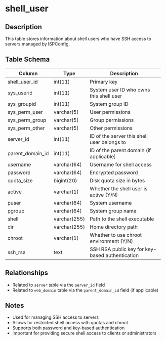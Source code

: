 # shell_user

## Description
This table stores information about shell users who have SSH access to servers managed by ISPConfig.

## Table Schema
| Column | Type | Description |
|--------|------|-------------|
| shell_user_id | int(11) | Primary key |
| sys_userid | int(11) | System user ID who owns this shell user |
| sys_groupid | int(11) | System group ID |
| sys_perm_user | varchar(5) | User permissions |
| sys_perm_group | varchar(5) | Group permissions |
| sys_perm_other | varchar(5) | Other permissions |
| server_id | int(11) | ID of the server this shell user belongs to |
| parent_domain_id | int(11) | ID of the parent domain (if applicable) |
| username | varchar(64) | Username for shell access |
| password | varchar(64) | Encrypted password |
| quota_size | bigint(20) | Disk quota size in bytes |
| active | varchar(1) | Whether the shell user is active (Y/N) |
| puser | varchar(64) | System username |
| pgroup | varchar(64) | System group name |
| shell | varchar(255) | Path to the shell executable |
| dir | varchar(255) | Home directory path |
| chroot | varchar(1) | Whether to use chroot environment (Y/N) |
| ssh_rsa | text | SSH RSA public key for key-based authentication |

## Relationships
- Related to `server` table via the `server_id` field
- Related to `web_domain` table via the `parent_domain_id` field (if applicable)

## Notes
- Used for managing SSH access to servers
- Allows for restricted shell access with quotas and chroot
- Supports both password and key-based authentication
- Important for providing secure shell access to clients or administrators
